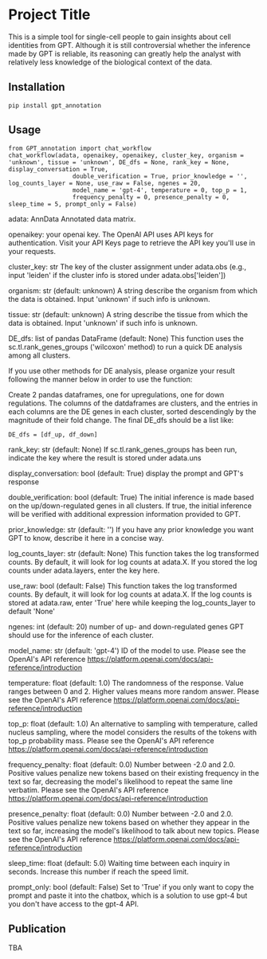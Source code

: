 # Project Title
This is a simple tool for single-cell people to gain insights about cell identities from GPT. Although it is still controversial whether the inference made by GPT is reliable, its reasoning can greatly help the analyst with relatively less knowledge of the biological context of the data.

## Installation
```
pip install gpt_annotation
```

## Usage
```
from GPT_annotation import chat_workflow
chat_workflow(adata, openaikey, openaikey, cluster_key, organism = 'unknown', tissue = 'unknown', DE_dfs = None, rank_key = None, display_conversation = True, 
                  double_verification = True, prior_knowledge = '', log_counts_layer = None, use_raw = False, ngenes = 20,
                  model_name = 'gpt-4', temperature = 0, top_p = 1, 
                  frequency_penalty = 0, presence_penalty = 0, sleep_time = 5, prompt_only = False)
```
adata: AnnData
Annotated data matrix.

openaikey: your openai key. 
The OpenAI API uses API keys for authentication. Visit your API Keys page to retrieve the API key you'll use in your requests.

cluster_key: str
The key of the cluster assignment under adata.obs (e.g., input 'leiden' if the cluster info is stored under adata.obs['leiden'])

organism: str (default: unknown)
A string describe the organism from which the data is obtained. Input 'unknown' if such info is unknown.

tissue: str (default: unknown)
A string describe the tissue from which the data is obtained. Input 'unknown' if such info is unknown.

DE_dfs: list of pandas DataFrame (default: None)
This function uses the sc.tl.rank_genes_groups ('wilcoxon' method) to run a quick DE analysis among all clusters. 

If you use other methods for DE analysis, please organize your result following the manner below in order to use the function:

Create 2 pandas dataframes, one for upregulations, one for down regulations.
The columns of the datdaframes are clusters, and the entries in each columns are the DE genes in each cluster, sorted descendingly by the magnitude of their fold change. 
The final DE_dfs should be a list like:
```
DE_dfs = [df_up, df_down]
```
rank_key: str (default: None)
If sc.tl.rank_genes_groups has been run, indicate the key where the result is stored under adata.uns

display_conversation: bool (default: True)
display the prompt and GPT's response

double_verification: bool (default: True)
The initial inference is made based on the up/down-regulated genes in all clusters. If true, the initial inference will be verified with additional expression information provided to GPT.

prior_knowledge: str (default: '')
If you have any prior knowledge you want GPT to know, describe it here in a concise way.

log_counts_layer: str (default: None)
This function takes the log transformed counts. By default, it will look for log counts at adata.X. 
If you stored the log counts under adata.layers, enter the key here.

use_raw: bool (default: False)
This function takes the log transformed counts. By default, it will look for log counts at adata.X. 
If the log counts is stored at adata.raw, enter 'True' here while keeping the log_counts_layer to default 'None'

ngenes: int (default: 20)
number of up- and down-regulated genes GPT should use for the inference of each cluster.

model_name: str (default: 'gpt-4')
ID of the model to use.  Please see the OpenAI's API reference https://platform.openai.com/docs/api-reference/introduction

temperature: float (default: 1.0)
The randomness of the response. Value ranges between 0 and 2. Higher values means more random answer. Please see the OpenAI's API reference https://platform.openai.com/docs/api-reference/introduction


top_p: float (default: 1.0)
An alternative to sampling with temperature, called nucleus sampling, where the model considers the results of the tokens with top_p probability mass. Please see the OpenAI's API reference https://platform.openai.com/docs/api-reference/introduction


frequency_penalty: float (default: 0.0) 
Number between -2.0 and 2.0. Positive values penalize new tokens based on their existing frequency in the text so far, decreasing the model's likelihood to repeat the same line verbatim. Please see the OpenAI's API reference https://platform.openai.com/docs/api-reference/introduction


presence_penalty: float (default: 0.0)
Number between -2.0 and 2.0. Positive values penalize new tokens based on whether they appear in the text so far, increasing the model's likelihood to talk about new topics. Please see the OpenAI's API reference https://platform.openai.com/docs/api-reference/introduction

sleep_time: float (default: 5.0)
Waiting time between each inquiry in seconds. Increase this number if reach the speed limit.

prompt_only: bool (default: False)
Set to 'True' if you only want to copy the prompt and paste it into the chatbox, which is a solution to use gpt-4 but you don't have access to the gpt-4 API.

## Publication
TBA
